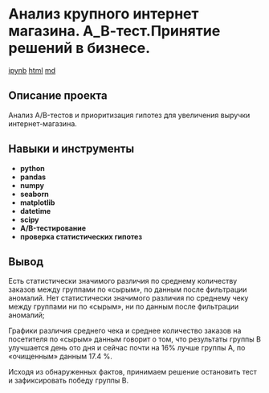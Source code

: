# Анализ крупного интернет магазина. А_В-тест.Принятие решений в бизнесе.

[ipynb](https://github.com/wolganovikova/Portfolio/blob/master/Decision%20making%20in%20business/Decision%20making%20in%20business.ipynb) [html](https://github.com/wolganovikova/Portfolio/blob/master/Decision%20making%20in%20business/Decision%20making%20in%20business.html) [md](https://github.com/wolganovikova/Portfolio/blob/master/Decision%20making%20in%20business/Decision%20making%20in%20business.md)

## Описание проекта

Анализ A/B-тестов и приоритизация гипотез для увеличения выручки интернет-магазина.

## Навыки и инструменты

- **python**
- **pandas**
- **numpy**
- **seaborn**
- **matplotlib**
- **datetime**
- **scipy**
- **A/B-тестирование**
- **проверка статистических гипотез**



## Вывод

Есть статистически значимого различия по среднему количеству заказов между группами по «сырым», по данным после фильтрации аномалий. Нет статистически значимого различия по среднему чеку между группами ни по «сырым», ни по данным после фильтрации аномалий;

Графики различия среднего чека и среднее количество заказов на посетителя по «сырым» данным говорит о том, что результаты группы B улучшается день ото дня и сейчас почти на 16% лучше группы А, по «очищенным» данным 17.4 %.

Исходя из обнаруженных фактов, принимаем решение остановить тест и зафиксировать победу группы В.